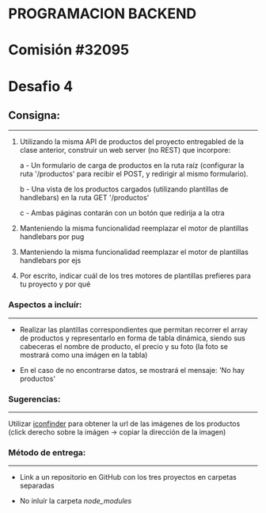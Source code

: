 # PROGRAMACION BACKEND

# Comisión #32095

# Desafio 4

## Consigna:
---

1) Utilizando la misma API de productos del proyecto entregabled de la clase anterior, construir un web server (no REST) que incorpore:

    a - Un formulario de carga de productos en la ruta raíz (configurar la ruta '/productos' para recibir el POST, y redirigir al mismo formulario).

    b - Una vista de los productos cargados (utilizando plantillas de handlebars) en la ruta GET '/productos'

    c - Ambas páginas contarán con un botón que redirija a la otra

2) Manteniendo la misma funcionalidad reemplazar el motor de plantillas handlebars por pug

3) Manteniendo la misma funcionalidad reemplazar el motor de plantillas handlebars por ejs

4) Por escrito, indicar cuál de los tres motores de plantillas prefieres para tu proyecto y por qué


### Aspectos a incluír:
---

- Realizar las plantillas correspondientes que permitan recorrer el array de productos y representarlo en forma de tabla dinámica, siendo sus cabeceras el nombre de producto, el precio y su foto (la foto se mostrará como una imágen en la tabla)

- En el caso de no encontrarse datos, se mostrará el mensaje: 'No hay productos'


### Sugerencias:
---

Utilizar [iconfinder](https://www.iconfinder.com/free_icons) para obtener la url de las imágenes de los productos (click derecho sobre la imágen -> copiar la dirección de la imagen)


### Método de entrega:
---

- Link a un repositorio en GitHub con los tres proyectos en carpetas separadas

- No inluír la carpeta _node_modules_

